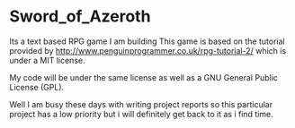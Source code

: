 # Sword_of_Azeroth
Its a text based RPG game I am building 
This game is based on the tutorial provided by http://www.penguinprogrammer.co.uk/rpg-tutorial-2/
which is under a MIT license.

My code will be under the same license as well as a GNU General Public License (GPL).

Well I am busy these days with writing project reports so this particular project has a low priority but i will definitely get 
back to it as i find time.
